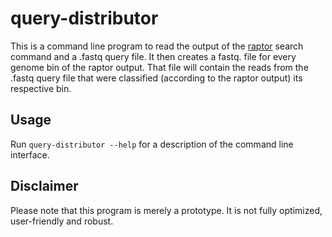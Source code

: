 # query-distributor

This is a command line program to read the output of the [raptor](https://github.com/seqan/raptor) search command and a .fastq query file. It then creates a fastq. file for every genome bin of the raptor output. That file will contain the reads from the .fastq query file that were classified (according to the raptor output) its respective bin.

## Usage

Run `query-distributor --help` for a description of the command line interface.

## Disclaimer

Please note that this program is merely a prototype. It is not fully optimized, user-friendly and robust.
